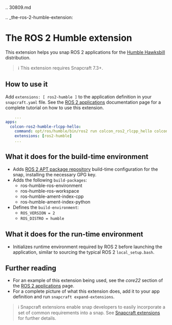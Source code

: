 .. 30809.md

.. _the-ros-2-humble-extension:

# The ROS 2 Humble extension

This extension helps you snap ROS 2 applications for the [Humble Hawksbill](https://docs.ros.org/en/foxy/Releases/Release-Humble-Hawksbill.html) distribution.

> ℹ This extension requires Snapcraft 7.3+.

## How to use it

Add `extensions: [ ros2-humble ]` to the application definition in your `snapcraft.yaml` file. See the [ROS 2 applications](https://snapcraft.io/docs/ros2-applications#heading--core22) documentation page for a complete tutorial on how to use this extension.

```yaml
    ...
apps:
  colcon-ros2-humble-rlcpp-hello:
    command: opt/ros/humble/bin/ros2 run colcon_ros2_rlcpp_hello colcon_ros2_rlcpp_hello
    extensions: [ros2-humble]
    ...
```

## What it does for the build-time environment

* Adds [ROS 2 APT package repository](http://repo.ros2.org/ubuntu/main) build-time configuration for the snap, installing the necessary GPG key.
* Adds the following `build-packages`:
  * ros-humble-ros-environment
  * ros-humble-ros-workspace
  * ros-humble-ament-index-cpp
  * ros-humble-ament-index-python
* Defines the `build-environment`:
  * `ROS_VERSION = 2`
  * `ROS_DISTRO = humble`

## What it does for the run-time environment

* Initializes runtime environment required by ROS 2 before launching the application, similar to sourcing the typical ROS 2 `local_setup.bash`.

## Further reading

* For an example of this extension being used, see the _core22_ section of the [ROS 2 applications](https://snapcraft.io/docs/ros2-applications#heading--core22) page.
* For a complete picture of what this extension does, add it to your app definition and run `snapcraft expand-extensions`.

> ℹ  Snapcraft extensions enable snap developers to easily incorporate a set of common requirements into a snap. See [Snapcraft extensions](snapcraft-extensions.md) for further details.